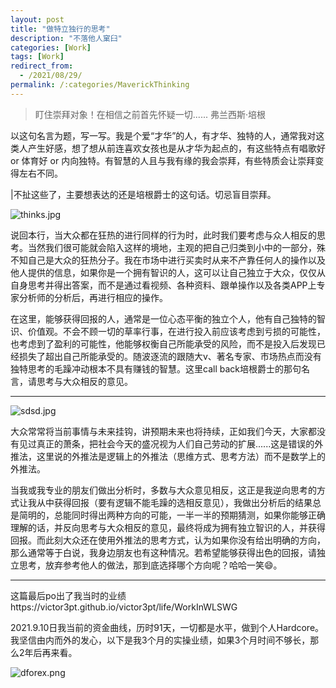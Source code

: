 ```yaml
---
layout: post
title: "做特立独行的思考"
description: "不落他人窠臼"
categories: [Work]
tags: [Work]
redirect_from:
  - /2021/08/29/
permalink: /:categories/MaverickThinking
---
```


>盯住崇拜对象！在相信之前首先怀疑一切......     弗兰西斯·培根

以这句名言为题，写一写。我是个爱“才华”的人，有才华、独特的人，通常我对这类人产生好感，想了想从前连喜欢女孩也是从才华为起点的，有这些特点有唱歌好 or 体育好 or 内向独特。有智慧的人且与我有缘的我会崇拜，有些特质会让崇拜变得左右不同。

|不扯这些了，主要想表达的还是培根爵士的这句话。切忌盲目崇拜。

![thinks.jpg](https://i.loli.net/2021/08/29/YEqG9ux2UDVntX8.jpg)

说回本行，当大众都在狂热的进行同样的行为时，此时我们要考虑与众人相反的思考。当然我们很可能就会陷入这样的境地，主观的把自己归类到小中的一部分，殊不知自己是大众的狂热分子。我在市场中进行买卖时从来不产靠任何人的操作以及他人提供的信息，如果你是一个拥有智识的人，这可以让自己独立于大众，仅仅从自身思考并得出答案，而不是通过看视频、各种资料、跟单操作以及各类APP上专家分析师的分析后，再进行相应的操作。


在这里，能够获得回报的人，通常是一位心态平衡的独立个人，他有自己独特的智识、价值观。不会不顾一切的草率行事，在进行投入前应该考虑到亏损的可能性，也考虑到了盈利的可能性，他能够权衡自己所能承受的风险，而不是投入后发现已经损失了超出自己所能承受的。随波逐流的跟随大v、著名专家、市场热点而没有独特思考的毛躁冲动根本不具有赚钱的智慧。这里call back培根爵士的那句名言，请思考与大众相反的意见。

****

 ![sdsd.jpg](https://i.loli.net/2021/08/29/bieQtNvOAKIn5Cc.jpg)

大众常常将当前事情与未来挂钩，讲预期未来也将持续，正如我们今天，大家都没有见过真正的萧条，把社会今天的盛况视为人们自己劳动的扩展......这是错误的外推法，这里说的外推法是逻辑上的外推法（思维方式、思考方法）而不是数学上的外推法。

当我或我专业的朋友们做出分析时，多数与大众意见相反，这正是我逆向思考的方式让我从中获得回报（要有逻辑不能毛躁的选相反意见），我做出分析后的结果总是简明的，总能同时得出两种方向的可能，一半一半的预期猜测，如果你能够正确理解的话，并反向思考与大众相反的意见，最终将成为拥有独立智识的人，并获得回报。而此刻大众还在使用外推法的思考方式，认为如果你没有给出明确的方向，那么通常等于白说，我身边朋友也有这种情况。若希望能够获得出色的回报，请独立思考，放弃参考他人的做法，那到底选择哪个方向呢？哈哈一笑😄。

****

这篇最后po出了我当时的业绩https://victor3pt.github.io/victor3pt/life/WorkInWLSWG

2021.9.10日我当前的资金曲线，历时91天，一切都是水平，做到个人Hardcore。我坚信由内而外的发心，以下是我3个月的实操业绩，如果3个月时间不够长，那么2年后再来看。

![dforex.png](https://i.loli.net/2021/09/11/rpXNZbkMAnETH16.png)
